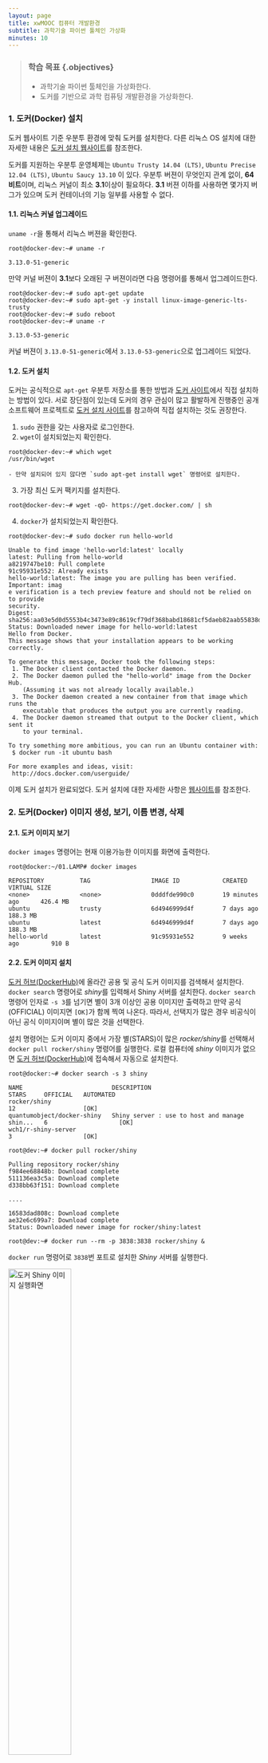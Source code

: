 ```yaml
---
layout: page
title: xwMOOC 컴퓨터 개발환경
subtitle: 과학기술 파이썬 툴체인 가상화
minutes: 10
---
```


> ### 학습 목표 {.objectives}
>
> *  과학기술 파이썬 툴체인을 가상화한다.
> *  도커를 기반으로 과학 컴퓨팅 개발환경을 가상화한다.


### 1. 도커(Docker) 설치

도커 웹사이트 기준 우분투 환경에 맞춰 도커를 설치한다. 다른 리눅스 OS 설치에 대한 자세한 내용은 
[도커 설치 웹사이트](https://docs.docker.com/installation/ubuntulinux/)를 참조한다.

도커를 지원하는 우분투 운영체제는 `Ubuntu Trusty 14.04 (LTS)`, `Ubuntu Precise 12.04 (LTS)`, `Ubuntu Saucy 13.10` 이 있다.
우분투 버젼이 무엇인지 관계 없이, **64비트**이며, 리눅스 커널이 최소 **3.1**이상이 필요하다.
**3.1** 버젼 이하를 사용하면 몇가지 버그가 있으며 도커 컨테이너의 기능 일부를 사용할 수 없다.

#### 1.1. 리눅스 커널 업그레이드

`uname -r`을 통해서 리눅스 버젼을 확인한다.

~~~ {.input}
root@docker-dev:~# uname -r
~~~
~~~ {.output}
3.13.0-51-generic
~~~

만약 커널 버젼이 **3.1**보다 오래된 구 버젼이라면 다음 명령어를 통해서 업그레이드한다.

~~~ {.input}
root@docker-dev:~# sudo apt-get update
root@docker-dev:~# sudo apt-get -y install linux-image-generic-lts-trusty
root@docker-dev:~# sudo reboot
root@docker-dev:~# uname -r
~~~

~~~ {.output}
3.13.0-53-generic
~~~

커널 버젼이 `3.13.0-51-generic`에서 `3.13.0-53-generic`으로 업그레이드 되었다. 

#### 1.2. 도커 설치

도커는 공식적으로 `apt-get` 우분투 저장소를 통한 방법과 [도커 사이트](https://www.docker.com/)에서 직접 설치하는 방법이 있다.
서로 장단점이 있는데 도커의 경우 관심이 많고 활발하게 진행중인 공개 소프트웨어 프로젝트로 [도커 설치 사이트](https://docs.docker.com/installation/ubuntulinux/)를 참고하여 직접 설치하는 것도 권장한다.

1. `sudo` 권한을 갖는 사용자로 로그인한다.
2. `wget`이 설치되었는지 확인한다.

~~~ {input}
root@docker-dev:~# which wget
/usr/bin/wget
~~~
    - 만약 설치되어 있지 않다면 `sudo apt-get install wget` 명령어로 설치한다.
3. 가장 최신 도커 팩키지를 설치한다.

~~~ {.input}
root@docker-dev:~# wget -qO- https://get.docker.com/ | sh
~~~
4. `docker`가 설치되었는지 확인한다.

~~~ {input}
root@docker-dev:~# sudo docker run hello-world
~~~

~~~ {.output}
Unable to find image 'hello-world:latest' locally
latest: Pulling from hello-world
a8219747be10: Pull complete
91c95931e552: Already exists
hello-world:latest: The image you are pulling has been verified. Important: imag
e verification is a tech preview feature and should not be relied on to provide
security.
Digest: sha256:aa03e5d0d5553b4c3473e89c8619cf79df368babd18681cf5daeb82aab55838d
Status: Downloaded newer image for hello-world:latest
Hello from Docker.
This message shows that your installation appears to be working correctly.

To generate this message, Docker took the following steps:
 1. The Docker client contacted the Docker daemon.
 2. The Docker daemon pulled the "hello-world" image from the Docker Hub.
    (Assuming it was not already locally available.)
 3. The Docker daemon created a new container from that image which runs the
    executable that produces the output you are currently reading.
 4. The Docker daemon streamed that output to the Docker client, which sent it
    to your terminal.

To try something more ambitious, you can run an Ubuntu container with:
 $ docker run -it ubuntu bash

For more examples and ideas, visit:
 http://docs.docker.com/userguide/
~~~

이제 도커 설치가 완료되었다. 도커 설치에 대한 자세한 사항은 [웹사이트][1]를 참조한다.


### 2. 도커(Docker) 이미지 생성, 보기, 이름 변경, 삭제

#### 2.1. 도커 이미지 보기

`docker images` 명령어는 현재 이용가능한 이미지를 화면에 출력한다.

~~~ {.input}
root@docker:~/01.LAMP# docker images
~~~

~~~ {.output}
REPOSITORY          TAG                 IMAGE ID            CREATED             VIRTUAL SIZE
<none>              <none>              0dddfde990c0        19 minutes ago      426.4 MB
ubuntu              trusty              6d4946999d4f        7 days ago          188.3 MB
ubuntu              latest              6d4946999d4f        7 days ago          188.3 MB
hello-world         latest              91c95931e552        9 weeks ago         910 B
~~~

#### 2.2. 도커 이미지 설치

[도커 허브(DockerHub)](https://hub.docker.com/)에 올라간 공용 및 공식 도커 이미지를 검색해서 설치한다.
`docker search` 명령어로 *shiny*를 입력해서 Shiny 서버를 설치한다.
`docker search` 명령어 인자로 `-s 3`를 넘기면 별이 3개 이상인 공용 이미지만 출력하고 만약 공식(OFFICIAL) 이미지면
`[OK]`가 함께 찍여 나온다. 따라서, 선택지가 많은 경우 비공식이 아닌 공식 이미지이며 별이 많은 것을 선택한다. 

설치 명령어는 도커 이미지 중에서 가장 별(STARS)이 많은 *rocker/shiny*를 선택해서 
`docker pull rocker/shiny` 명령어를 실행한다. 로컬 컴퓨터에 *shiny* 이미지가 없으면 [도커 허브(DockerHub)](https://hub.docker.com/)에 접속해서 자동으로 설치한다. 

~~~ {.input}
root@docker:~# docker search -s 3 shiny
~~~
~~~ {.output}
NAME                         DESCRIPTION                                     STARS     OFFICIAL   AUTOMATED
rocker/shiny                                                                 12                   [OK]
quantumobject/docker-shiny   Shiny server : use to host and manage shin...   6                    [OK]
wch1/r-shiny-server                                                          3                    [OK]
~~~

~~~ {.input}
root@dev:~# docker pull rocker/shiny
~~~

~~~ {.output}
Pulling repository rocker/shiny
f984ee68848b: Download complete
511136ea3c5a: Download complete
d338bb63f151: Download complete

....

16583dad808c: Download complete
ae32e6c699a7: Download complete
Status: Downloaded newer image for rocker/shiny:latest
~~~

~~~ {.input}
root@dev:~# docker run --rm -p 3838:3838 rocker/shiny &
~~~

`docker run` 명령어로 `3838`번 포트로 설치한 *Shiny* 서버를 실행한다.

<img src="fig/docker-shiny.png" alt="도커 Shiny 이미지 실행화면" width="50%" />

`docker images` 명령어를 통해서 설치된 도커 이미지를 확인한다.

~~~ {.input}
root@dev:~/pyr-cloudlayer# docker images
~~~

~~~ {.output}
REPOSITORY          TAG                 IMAGE ID            CREATED             VIRTUAL SIZE
jekyll/jekyll       latest              19216e6f694d        2 days ago          566.1 MB
rocker/shiny        latest              f984ee68848b        11 weeks ago        1.031 GB
jagregory/pandoc    latest              be6297221dd3        15 months ago       2.143 GB
~~~

`docker info` 명령어를 통해서 `docker` 현황을 파악한다.

~~~ {.input}
root@dev:~/pyr-cloudlayer# docker info
~~~

~~~ {.output}
Containers: 1
Images: 61
Storage Driver: aufs
 Root Dir: /var/lib/docker/aufs
 Backing Filesystem: extfs
 Dirs: 63
 Dirperm1 Supported: false
Execution Driver: native-0.2
Logging Driver: json-file
Kernel Version: 3.13.0-51-generic
Operating System: Ubuntu 14.04.2 LTS
CPUs: 2
Total Memory: 3.908 GiB
WARNING: No swap limit support
~~~

#### 2.3. 도커 이미지 이름 변경

저장소(REPOSITORY) `<none>`을 사람이 기억하기 좋은 명칭으로 변경하는 이미지명으로 
`docker tag` 명령어를 사용해서 `IMAGE ID`나 `REPOSITORY` 명칭을 넣고 바꾸고자하는 이미지명을 인자로 넣어 변경한다.

~~~ {.input}
root@docker:~# docker tag 0dddfde990c0 statkclee/lamp:v1
root@docker:~# docker tag hello-world:latest statkclee/hello-world:xwmooc
root@docker:~# docker images
~~~

~~~ {.output}
REPOSITORY          TAG                 IMAGE ID            CREATED             VIRTUAL SIZE
statkclee/lamp      v1                  0dddfde990c0        19 minutes ago      426.4 MB
ubuntu              trusty              6d4946999d4f        7 days ago          188.3 MB
ubuntu              latest              6d4946999d4f        7 days ago          188.3 MB
statkclee/hello-world   xwmooc              91c95931e552        9 weeks ago         910 B
hello-world         latest              91c95931e552        9 weeks ago         910 B
~~~

#### 2.4. 도커 이미지 삭제

`docker rmi` 명령어에  `IMAGE ID` 혹은 `REPOSITORY` 명칭을 인자로 넣으면 해당 이미지가 삭제된다.

~~~ {.input}
root@docker:~# docker rmi ubuntu:latest
~~~

~~~ {.output}
Untagged: ubuntu:latest
~~~

~~~ {.input}
root@docker:~/01.LAMP# docker images
~~~

~~~ {.output}
REPOSITORY          TAG                 IMAGE ID            CREATED             VIRTUAL SIZE
statkclee/lamp      v1                  0dddfde990c0        20 minutes ago      426.4 MB
ubuntu              trusty              6d4946999d4f        7 days ago          188.3 MB
statkclee/hello-world   xwmooc              91c95931e552        9 weeks ago         910 B
hello-world         latest              91c95931e552        9 weeks ago         910 B
~~~

### 3. 도커(Docker) 맛보기

#### 3.1. 도커 허브

[도커허브(Docker Hub)](https://hub.docker.com/account/signup/)는 Git과 GitHub 관계와 유사하다.
도커를 로컬에 설치했으면, 이를 외부클라우드 저장소에 보관 및 공유가 필요하다. 이를 위한 장소가 [도커허브(Docker Hub)](https://hub.docker.com/account/signup/)다.
도커허브가 제공하는 기능은 다음과 같다.

- 도커 이미지 호스팅(Docker Image Hosting)
- 사용자 인증
- 빌드 트리거(Build Trigger)나 웹훅(Web Hooks)을 사용해서 이미지 빌드 및 작업흐름 자동화
- 깃허브(GitHub) 혹은 비트버킷(BitBucket)과 통합

#### 3.2. 도커 허브 계정 생성

도커허브에 계정을 생성하는 방법은 일반적인 웹사이트 사용자 등록하는 방식과 명령라인을 이용한 방법이 있다.
일반적인 웹사이트 사용자 등록법은 [도커허브(Docker Hub)](https://hub.docker.com/account/signup/)에서 절차에 따라 진행한다.
여기서는 명령라인 방식을 집중적으로 살펴본다.

~~~ {.input}
root@docker-dev:~# sudo docker login
~~~

~~~ {.output}
root@docker-dev:~# sudo docker login
Username: gildong
Password:
Email: gildong@xwmooc.net
WARNING: login credentials saved in /root/.dockercfg.
Account created. Please use the confirmation link we sent to your e-mail to activate it.
~~~

사용자명, 비밀번호, 전자우편 주소를 등록하고, 등록한 전자우편에서 도커에서 보낸 전자우편을 확인하면 계정이 활성화된다.
다음부터 `sudo docker login` 명령어로 로그인해서 도커허브를 사용할 수 있다.

> ## 도커 컨테이너 명령어 요약 {.callout}
>
> `docker run` : 전면 포그라운드(foreground) 인터랙티브 모드 및 후선 백그라운드(background) 데몬 모드 컨테이너 실행  
> `docker ps` : 컨테이너 목록 출력  
> `docker logs` : 컨테이너 표준출력(standard output)  
> `docker stop` : 실행중인 컨테이너 종료
> `docker version` : 도커 버젼


#### 3.3. 도커 허브 "헬로우 월드(Hello World)"

계정을 생성한 다음에 도커 허브에 "헬로우 월드(Hello World)"를 보내보자.
명령어는 `sudo docker run ubuntu:14.04 /bin/echo "Hello World"`이다.

~~~ {.input}
root@docker-dev:~# sudo docker run ubuntu:14.04 /bin/echo "Hello World"
~~~

~~~ {.output}
Unable to find image 'ubuntu:14.04' locally
14.04: Pulling from ubuntu
e9e06b06e14c: Already exists
a82efea989f9: Already exists
37bea4ee0c81: Already exists
07f8e8c5e660: Already exists
ubuntu:14.04: The image you are pulling has been verified. Important: image verification is a tech p
review feature and should not be relied on to provide security.
Digest: sha256:125f9479befe1f71562b6ff20fb301523a2633902ded6d50ade4ebcd7637a035
Status: Downloaded newer image for ubuntu:14.04
Hello World
~~~

기본적으로 `ubuntu:14.04` 이미지가 로컬에 없기 때문에 도커허브에 접속해서 찾아 풀(Pull) 방식으로 다운로드해서 가져온다. 이제 `ubuntu:14.04` 이미지가 로컬에 생성되어 있으니 `sudo docker run ubuntu:14.04 /bin/echo "Hello World"` 명령어를 해부하자.

- `sudo docker run` : 관리자 권한으로 도커를 실행한다.
- `ubuntu:14.04` : 우분투 14.04 이미지를 도커로 실행한다.
- `/bin/echo "Hello World"` : 유닉스 echo 명령어로 "Hello World"를 화면에 출력한다.

#### 3.4. 도커 컨테이너 인터랙티브 모드

`docker run`을 통해서 명령어를 전달하는 방식으로 했지만, 실제 컨테이너 내부로 들어가서 인터랙트브 모드로 컨테이너를 사용하자.

~~~ {.input}
root@docker-dev:~# sudo docker run -t -i ubuntu:14.04 /bin/bash
root@5df339877e7d:/#
~~~

`sudo docker run -t -i ubuntu:14.04 /bin/bash` 명령어를 해부하자. 상기 도커 명령어와 비교하여 차이가 나는 것은 `-t -i` 옵션 플래그가 추가된 것이다.

- `sudo docker run` : 관리자 권한으로 도커를 실행한다.
- `-t -i` : `-t` 옵션 플래그는 컨테이너 내부에 터미널을 배정하고, `-i`는 인터랙티브 연결을 가능하게 한다.
- `ubuntu:14.04` : 우분투 14.04 이미지를 도커로 실행한다.
- `/bin/echo "Hello World"` : 유닉스 echo 명령어로 "Hello World"를 화면에 

~~~ {.output}
root@5df339877e7d:/# pwd
/
root@5df339877e7d:/# ls
bin   dev  home  lib64  mnt  proc  run   srv  tmp  var
boot  etc  lib   media  opt  root  sbin  sys  usr
root@5df339877e7d:/#
root@5df339877e7d:/# exit
exit
root@docker-dev:~#
~~~

컨테이너 내부에서 `pwd` 명령어로 현재 작업디렉토리가 `/` 루트임을 확인할 수 있고, `ls` 명령어를 통해서 현재 디렉토리 파일과 디렉토리를 목록으로 출력한다. `exit` 혹은 `CTRL+D` 키를 눌러 컨테이너를 빠져나온다. 배쉬쉘이 종료되면 컨테이너도 정지된다.


#### 3.5. 유용한 도커 대몬

헬로월드를 본 것이 그다지 의미는 있지 않다. 이제 도커를 데몬화(Daemonization)시켜서 실용적으로 사용할 길을 모색해 보자.

~~~ {.input}
root@docker-dev:~# sudo docker run -d ubuntu:14.04 /bin/sh -c "while true; do echo hello world; sleep 1; done"
~~~ 

`sudo docker run -d ubuntu:14.04 /bin/sh -c "while true; do echo hello world; sleep 1; done"` 명령어를 해부하자. 

- `sudo docker run` : 관리자 권한으로 도커를 실행한다.
- `-d` : `-d` 옵션 플래그은 컨테이너를 데몬으로 실행한다. 즉, 백그라운드 작업으로 실행한다.
- `ubuntu:14.04` : 우분투 14.04 이미지를 도커로 실행한다.
- `/bin/sh -c "while true; do echo hello world; sleep 1; done` : 간단한 유닉스 쉘스크립트로 유닉스 echo 명령어로 "Hello World"를 화면에 무한히 출력한다.

~~~ {.output}
6cd5c7730cd6629f67f540912f0b0018fd8bbdce3c2703bdd5b4634627d6b555
~~~

실행결과 `6cd5c7730...` 문자열이 출력되는데 데몬으로 백그라운드 실행되는 컨테이너 ID가 된다.
컨테이너가 데몬으로 정상적으로 떠서 실행되는지 확인하는 명령어는 `docker ps`다.

~~~ {.input}
root@docker-dev:~# sudo docker ps
~~~

`docker ps` 명령 실행결과 '컨테이너 ID'가 `6cd5c7730...`으로 동일하고, 이미지는 우분투 `ubuntu:14.04`이고, 
명령어는 `"/bin/sh -c 'while t`이 실행되고, 생성시점과 상태 정보를 확인한다.

~~~ {.output}
CONTAINER ID        IMAGE               COMMAND                CREATED             STATUS
6cd5c7730cd6        ubuntu:14.04        "/bin/sh -c 'while t   6 minutes ago       Up 6 minutes
~~~

실제 '컨테이너 ID' `6cd5c7730...`에서 실행되고 있는 것을 확인하려면 `docker logs` 명령어와 인자값으로 '컨테이너 ID'를 
전송한다. 그리고 리다이렉션을 사용해서 첫 5 행 출력결과만 가져온다.

~~~ {.input}docker-jupyter.png
root@docker-dev:~# docker logs 6cd5c | head -5
~~~

~~~ {.output}
hello world
hello world
hello world
hello world
hello world
time="2015-05-28T01:20:11-05:00" level=fatal msg="write /dev/stdout: broken pipe"
~~~

도커 컨테이너를 백그라운드 데몬으로 실행했으니 이제는 이를 중지하자. 중지하는 명령어는 `docker stop`이다.
플래그 옵션으로 `6cd5c`을 넣어주면 해당 컨테이너 데몬이 중지한다. 


~~~ {.input}
root@docker-dev:~# docker stop 6cd5c
~~~

~~~ {.output}
6cd5c
~~~ 

`docker ps` 명령어를 통해서 실제로 데몬 컨테이너가 중지되었는지 확인한다.

~~~ {.input}
root@docker-dev:~# docker ps
~~~

~~~ {.output}
CONTAINER ID        IMAGE               COMMAND             CREATED             STATUS
~~~

> ## 도커 실습환경 {.callout}
> 도커를 이해하는 가장 좋은 실습환경은 도커에서 제공한 가상 도커환경에서 직접 타이핑해보는 것이다.
> [https://www.docker.com/tryit/](https://www.docker.com/tryit/) 사이트에서 
> 직접 8단계까지 실습해보는 것도 좋은 방법이다.

#### 3.6. 도커 DNS 서버 환경설정

우분투 운영체제는 일반적으로 `/etc/resolv.conf` 파일에  도메인네임서버(Domain Name Server, DNS)로 `127.0.0.1`를 사용한다.
네트워크 관리자(NetworkManager)로 `dnsmasq` 명령어로 실제 DNS를 `/etc/resolv.conf` 파일에 `nameserver 127.0.0.1`로 설정한다.

하지만 이런 환경설정으로 도커를 실행하게 되면 아래 경고 메시지가 뜬다.
이유는 도커 컨테이너가 로컬 DNS 네임서버를 사용할 수 없기 때문이다.

~~~ {.error}
WARNING: Local (127.0.0.1) DNS resolver found in resolv.conf and containers
can't use it. Using default external servers : [8.8.8.8 8.8.4.4]
~~~

이 문제를 회피하기 위해서, 도커 컨테이너가 사용하는 DNS 서버를 지정하거나 네트워크 관리자(Network Manager)에 `dnsmasq`를 비활성화한다.
하지만 `dnsmasq`를 비활성화하는 것이 DNS 식별에 시간이 걸려 특정 네트워크에서 속도가 느려질 수 있다.

**도커에서 DNS 서버를 지정하는 방법** 

1. `sudo` 권한을 갖는 사용자로 로그인한다.
2. `nano` 텍스트 편집기로 `/etc/default/docker` 파일을 열어 편집한다.

~~~ {.input}
root@docker-dev:~# sudo nano /etc/default/docker
~~~

3. 도커 환경설정을 추가한다.`8.8.8.8`을 `169.53.232.6` IP주소로 실제 사용할 주소로 변경한다.
`#DOCKER_OPTS="--dns 8.8.8.8 --dns 169.53.232.6"`

~~~ {.input}
# Docker Upstart and SysVinit configuration file

# Customize location of Docker binary (especially for development testing).
#DOCKER="/usr/local/bin/docker"

# Use DOCKER_OPTS to modify the daemon startup options.
#DOCKER_OPTS="--dns 8.8.8.8 --dns 169.53.232.6"

# If you need Docker to use an HTTP proxy, it can also be specified here.
#export http_proxy="http://127.0.0.1:3128/"

# This is also a handy place to tweak where Docker's temporary files go.
#export TMPDIR="/mnt/bigdrive/docker-tmp"
~~~

4. 저장하고 `nano` 편집기를 빠져나온다.
5. 도커 대몬을 재실행한다.

~~~ {.input}
root@docker-dev:~# sudo restart docker
~~~

~~~ {.output}
docker start/running, process 7909
~~~

**도커 최신 버젼 업그레이드**

가장 최신 버젼 도커를 설치하려면 `wget` 명령어에 `-N` 옵션 플레그를 사용한다.

~~~ {.input}
root@docker-dev:~# wget -N https://get.docker.com/ | sh
~~~


#### 3.7. 웹서비스 도커 컨테이너

가장 많이 사용하는 웹응용프로그램을 파이썬 플라스(Flask) 웹플레임워크를 사용하여 응용프로그램을 개발한다.
먼저 `docker run`을 사용해서 파이썬 플라스크 웹플레임워크 이미지를 설치한다.

~~~ {.input}
root@docker-dev:~# sudo docker run -d -P training/webapp python app.py
~~~

`sudo docker run -d -P training/webapp python app.py`명령어를 해석한다.

- `sudo docker run` : 관리자 권한으로 도커를 실행한다.
- `-d` : `-d` 옵션 플래그는 컨테이너를 데몬으로 실행한다. 즉, 백그라운드 작업으로 실행한다.
- `-P` : `-P` 옵션 플래그는 컨테이너 내부 네트워크 포트를 호스트/컴퓨터 포트에 매핑한다. 
- `training/webapp` : 파이썬 플라스크 웹프레임워크 이미지를 실행한다.
- `python app.py` : 파이썬 플라스크 웹응용프로그램을 실행한다.

~~~ {.output}
a663f873627cd4ed8f4bd1c288d56ea975bdc51298df0afcc93365620cfcdb00
~~~

`sudo docker ps -l`을 실행하면 주의 깊게 살펴볼 것이 `PORTS`에 `0.0.0.0:32780->5000/tcp`으로 포트를 `32780`으로 매핑한다. 

~~~ {.input}
root@docker-dev:~# sudo docker ps -l
~~~

~~~ {.output}
CONTAINER ID        IMAGE                    COMMAND             CREATED             STATUS              PORTS                     NAMES
a663f873627c        training/webapp:latest   "python app.py"     8 seconds ago       Up 8 seconds        0.0.0.0:32780->5000/tcp   determined_lovelace
~~~

~~~ {.input}
root@docker-dev:~# ifconfig eth01
~~~

~~~ {.output}
eth1      Link encap:Ethernet  HWaddr 06:28:dd:28:1e:e9
          inet addr:169.53.232.6  Bcast:169.53.232.15  Mask:255.255.255.240
          inet6 addr: fe80::428:ddff:fe28:1ee9/64 Scope:Link
          UP BROADCAST RUNNING MULTICAST  MTU:1500  Metric:1
          RX packets:394567 errors:0 dropped:0 overruns:0 frame:0
          TX packets:75168 errors:0 dropped:0 overruns:0 carrier:0
          collisions:0 txqueuelen:1000
          RX bytes:467528533 (467.5 MB)  TX bytes:13397258 (13.3 MB)
~~~

IP주소가 `169.53.232.6`이고 포트번호가 `32780`에 매핑이 되어 웹브라우져에서 `http://169.53.232.6:32780/`으로 입력하면 도커 컨테이너에 정상적으로 파이썬 플라스크 웹응용프로그램이 실행되는 것을 확인할 수 있다.

<img src="fig/docker-python-flask-hello-world.png" alt="파이썬 플라스크 웹응용프로그램 도커 컨테이너 실행 화면" width="55%" />

[1]: https://docs.docker.com/installation/ubuntulinux/

### 4. 아나콘다 과학 컴퓨팅 툴체인

#### 4.1. 아나콘다 설치

[아나콘다(Anaconda)](http://continuum.io/)는 파이썬 언어를 기반으로 과학 컴퓨팅을 지원하는 통합개발환경(IDE)로 개발시간을 획기적으로 단축시킬 수 있다.

1. 아나콘다 [다운로드 웹페이지](http://continuum.io/downloads)에서 설치 컴퓨터 사양에 맞는 아나콘다를 다운로드 한다.
    - 리눅스 우분투 64 Bit, 파이썬 3.4를 다운로드했다. 웹에서 직적 다운로드하거나, `wget` 명령어를 사용해서 링크를 터미널에 붙여넣고 다운로드 받아도 된다.
1. `bash` 명령어로 쉘스크립트를 실행하면 자동으로 설치된다.
    - 루트 권한이 필요없으며 사용자 홈디렉토리 밑에 `~/anaconda`가 기본 디렉토리가 된다.
    - 삭제를 원한다면 `rm -rf ~/anaconda` 명령어를 사용한다.

~~~ {.shell}
$ wget https://3230d63b5fc54e62148e-c95ac804525aac4b6dba79b00b39d1d3.ssl.cf1.rackcdn.com/Anaconda3-2.3.0-Linux-x86_64.sh
$ bash Anaconda3-2.3.0-Linux-x86_64.sh 
~~~

[참고: Installing Anaconda python on ubuntu](http://askubuntu.com/questions/505919/installing-anaconda-python-on-ubuntu)

#### 4.2. 과학 컴퓨팅 환경 도커 가상화 

[Jupyter 도커 스택](https://github.com/jupyter/docker-stacks)에는 R, 파이썬, 스파크, 파이스파크 등 다양한 노트북을 지원해서 별도 환경설정없이 바로 데이터 기반 분석, 모의실험, 소프트웨어 개발을 시작할 수 있게 한다. [Jupyter Notebook Scientific Python Stack](https://hub.docker.com/r/jupyter/scipy-notebook/)을 `docker pull` 명령어를 통해서 다운로드 받으면 과학 컴퓨팅을 위한 파이썬 툴체인이 설정되고, 웹브라우져를 주피터 노트북을 통해 통합 개발환경을 구축한다.

`GRANT_SUDO=yes` 옵션은 루트 권한을 부여해서 컨테이너에 자유로이 팩키지를 설치하게 하고, 8888로 포워팅하는 `-p 8888:8888` 옵션을 연다.

~~~ {.shell}
$ docker pull jupyter/scipy-notebook
$ docker run -d -e GRANT_SUDO=yes -p 8888:8888 jupyter/scipy-notebook
~~~

웹브라우져 주소창에 `localhost:8888`을 입력하면 주피터 노트북이 실행된다.

<img src="fig/docker-jupyter.png" alt="파이썬 플라스크 웹응용프로그램 도커 컨테이너 실행 화면" width="55%" />


[싸이그래머/베이지안 통계 (Python): 파트 4](http://nbviewer.ipython.org/github/psygrammer/bayesianPy/blob/master/part4/pymc01/pymc_intro_install.ipynb)

#### 4.3. PyMC 베이지안 분석환경 설치

`jupyter/scipy-notebook` 이미지를 가져왔으면 `docker run` 명령어를 통해서 컨테이너를 여러개 띄워 환경에 구애받지 않고 자유로이 생성하고 삭제가능하다. PyMC는 `conda install pymc` 명령어를 통해 설치한다. 여기서 `conda`는 아나콘다 기본 팩키지 관리자다.

~~~ {.shell}
$ docker run -it jupyter/scipy-notebook /bin/bash
$ apt-get install python-qt4
$ conda install pymc
$ apt-get install graphviz
$ source activate python2
$ conda install pydot
~~~

#### 4.4. 베이지안 R과 Jags

##### 4.4.1. JAGS

[JAGS](http://mcmc-jags.sourceforge.net/)는 *Just Another Gibbs Sampler*의 약어로 마코프 체인 몬테 카를로(Markov Chain Monte Carlo, MCMC) 모의실험을 사용해서 계층적 베이지안 모형 분석하는 프로그램이다.

1. 쉘 환경에서 별도 팩키지로 `jags`를 설치한다.

~~~ {.shell}
$ sudo apt-cache search jags
$ sudo apt-get install jags
~~~
2. R 환경에서 `R2jags` 팩키지를 설치한다. 

~~~ {.r}
> version
               _                           
platform       x86_64-pc-linux-gnu         
arch           x86_64                      
os             linux-gnu                   
system         x86_64, linux-gnu           
status                                     
major          3                           
minor          2.0                         
year           2015                        
month          04                          
day            16                          
svn rev        68180                       
language       R                           
version.string R version 3.2.0 (2015-04-16)
nickname       Full of Ingredients         
> install.packages("rjags") 
~~~

3. 베이지안 자료분석을 위한 프로그램과 데이터를 다운로드 받는다.
    - [Doing Bayesian Data Analysis: A Tutorial with R, JAGS, and Stan. 2nd Edition.](https://sites.google.com/site/doingbayesiandataanalysis/software-installation)

~~~ {.shell}
$ wget https://sites.google.com/site/doingbayesiandataanalysis/software-installation/DBDA2Eprograms.zip
$ unzip DBDA2Eprograms.zip  
~~~

##### 4.4.2. 베이지안 로지스틱 회귀분석


[Kruschke 스타일](http://doingbayesiandataanalysis.blogspot.kr/2013/10/diagrams-for-hierarchical-models-new.html) 베이지안 모형 시각화 템플릿으로 [리브레 오피스 Draw](http://www.libreoffice.org/features/draw/)를 사용한다. 만약 LaTeX으로 동일한 작업을 하고자 한다면 Tinu Schneider의 [GitHub 저장소]((https://github.com/tinu-schneider/DBDA_hierach_diagram))를 참고한다.

> #### 베이지안 데이터 분석 절차 {.callout}
>
> 1. 데이터를 기술하는 모형을 정의한다.
> 1. 사전확률(Prior)을 지정한다.
> 1. 데이터를 수집한다.
> 1. MCMC를 사용해서 모수의 사후분포를 계산한다.


### 5. 라즈베리 파이 도커

x86 아키텍쳐를 가진 중앙처리장치에 비해서 ARM은 저전력 설계로 인해서 사물인터넷 IoT 제품에 좋은 궁합을 보여주고 있다. 하지만, 도커는 x86 아키텍쳐 기반으로 돌아가기 때문에 ARM 위에 도커를 올리기 위해서는 별도 작업이 필요한데 [Hypriot](http://blog.hypriot.com/)에서 ARM 기반 도커를 라즈베리 파이 하드웨어 위에서 돌릴 수 있도록 만들었다.

#### 5.1. 라즈베리 파이 도커 설치

도커는 복잡한 응용프로그램 팩키징, 배포, 설치, 실행을 단순화해서 최근 몇년동안 가장 인기있는 소프트웨가 되었다. 그 면에는 많이 사용되는 [워드프레스](https://wordpress.com/) 같은 블로깅 플랫폼도 많은 소프트웨어가 필요하고 환경에 따라 설정이 되는 등 폭잡한 과정이 필요하기 때문에 블로그 본연에 집중하기 보다 더 많은 시간은 다른 곳에 보내는 문제점이 심화되고 있다.

> ####  설치 준비물 {.getready}
> 
> 1.[Nmap](https://ko.wikipedia.org/wiki/Nmap)
>    - 컴퓨터와 서버를 찾을 주로 사용. 라즈베리 파이 접속 IP 식별을 위해 사용되는 소프트웨어
> 1. [7-Zip](http://www.7-zip.de/)
>    - 다운로드 받은 압축을 풀 때 사용. 꼭 [7-Zip](http://www.7-zip.de/)일 필요는 없고 압축을 풀 수만 있으면 된다.
> 1. [Win32 Disk Imager](http://sourceforge.net/projects/win32diskimager/)
>    - 이미지를 마이크로SD 카드에 쓸 때 사용한다.
> 1. [Putty](http://the.earth.li/~sgtatham/putty/latest/x86/putty.exe)
>    - 라즈베리 파이에 `ssh` 연결할 때 사용한다.

윈도우 환경에서 라즈베리 파이 도커를 사용하려면 최소 4GB 마이크로 SD카드가 필요하다.

1. [라즈베리 파이 도커 이미지](http://blog.hypriot.com/downloads/)를  다운로드한다.
1. 다운로드한 압축파일을 푼다. 대략 `hypriot-rpi-20150909-070022.img` 파일처럼 보인다.
1. **Win32 Disk Imager** 프로그램으로 이미지를 준비한 마이크로 SD 카드에 넣는다.
1. Hypriot 라즈베리 파이 도커 이미지가 설치된 마이크로 SD카드를 라즈베리 파이에 장착하여 부팅한다.
1. [Nmap](https://ko.wikipedia.org/wiki/Nmap) 프로그램을 실행해서 라즈베리 파이 IP주소를 알아낸다.
   - 본인 컴퓨터 IP주소를 넣고 뒤에 `/24`을 추가한다. 예를 들어, `192.168.103.125/24`.
1. [Putty](http://the.earth.li/~sgtatham/putty/latest/x86/putty.exe)난 [Git Bash](http://git-for-windows.github.io/)를 사용해서 라즈베리 파이에 접속한다.  

   <img src="fig/docker-nmap.png" alt="nmap을 사용 라즈베리 파이 IP주소 확인" width="50%" />

다양한 플랫폼에서 라즈베리 파이에 도커를 설치하는 것은 [설치 안내](http://blog.hypriot.com/getting-started-with-docker-on-your-arm-device/)를 참고한다.

~~~ {.shell}
$ docker run -d -p 80:80 hypriot/rpi-busybox-httpd
~~~

~~~ {.output}
Unable to find image 'hypriot/rpi-busybox-httpd:latest' locally
latest: Pulling from hypriot/rpi-busybox-httpd

9cc8764d12a6: Pull complete
bd3d8cb843a9: Pull complete
2a8d86d0efa6: Pull complete
2133eee1fabe: Already exists
Digest: sha256:6456379f0754b0208662b9f5779ffe0d873b50d176b28e5961256569b4fd3fc2
Status: Downloaded newer image for hypriot/rpi-busybox-httpd:latest
d4ce57bbf911c974f1544aef9d9683335fb0a6c383f269806596c7cc363011ed
~~~

   <img src="fig/docker-hypriot.png" alt="라즈베리 파이 도커 설치화면" width="50%" />


#### 5.2. 과학 컴퓨팅(Scientific Computing) 개발 툴체인

[Dockerized Notebook + SciPy Stack](https://hub.docker.com/r/ipython/scipyserver/)를 [도커허브](https://hub.docker.com/)에서 가져온다.
`docker pull ipython/scipyserver` 명령어를 사용하고 나서 가져오기가 모두 끝나면, `docker run -d -p 443:8888 ipython/scipyserver` 명령어를 실행해서 컨테이너를 띄운다. 웹브라우져 주소창에 `https://localhost/`를 입력하여 후속작업을 실행한다.

~~~ {.shell}
$ docker pull ipython/scipyserver
$ docker run -d -p 443:8888 ipython/scipyserver
~~~

#### 5.2. 과학 컴퓨팅(Scientific Computing) 개발 툴체인

~~~ {.shell}
$ wget http://downloads.hypriot.com/docker-hypriot_1.8.2-1_armhf.deb
$ dpkg -i docker-hypriot_1.8.2-1_armhf.deb
~~~



